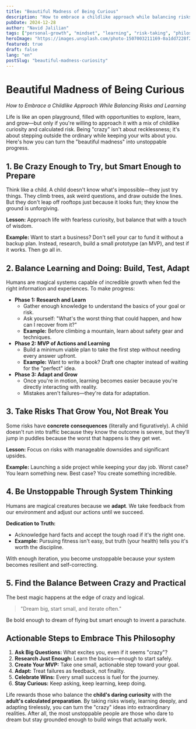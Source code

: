 ```yaml
---
title: "Beautiful Madness of Being Curious"
description: "How to embrace a childlike approach while balancing risks and learning. Discover the art of being crazy enough to try but smart enough to prepare."
pubDate: 2024-12-28
author: "Navid Jalilian"
tags: ["personal-growth", "mindset", "learning", "risk-taking", "philosophy"]
heroImage: "https://images.unsplash.com/photo-1507003211169-0a1dd7228f2d?w=800&h=400&fit=crop"
featured: true
draft: false
lang: "en"
postSlug: "beautiful-madness-curiosity"
---
```


# Beautiful Madness of Being Curious

_How to Embrace a Childlike Approach While Balancing Risks and Learning_

Life is like an open playground, filled with opportunities to explore, learn, and grow—but only if you're willing to approach it with a mix of childlike curiosity and calculated risk. Being "crazy" isn't about recklessness; it's about stepping outside the ordinary while keeping your wits about you. Here's how you can turn the "beautiful madness" into unstoppable progress.

## 1. Be Crazy Enough to Try, but Smart Enough to Prepare

Think like a child. A child doesn't know what's impossible—they just try things. They climb trees, ask weird questions, and draw outside the lines. But they don't leap off rooftops just because it looks fun; they know the ground is unforgiving.

**Lesson:** Approach life with fearless curiosity, but balance that with a touch of wisdom.

**Example:** Want to start a business? Don't sell your car to fund it without a backup plan. Instead, research, build a small prototype (an MVP), and test if it works. Then go all in.

## 2. Balance Learning and Doing: Build, Test, Adapt

Humans are magical systems capable of incredible growth when fed the right information and experiences. To make progress:

- **Phase 1: Research and Learn**
    - Gather enough knowledge to understand the basics of your goal or risk.
    - Ask yourself: "What's the worst thing that could happen, and how can I recover from it?"
    - **Example:** Before climbing a mountain, learn about safety gear and techniques.
- **Phase 2: MVP of Actions and Learning**
    - Build a minimum viable plan to take the first step without needing every answer upfront.
    - **Example:** Want to write a book? Draft one chapter instead of waiting for the "perfect" idea.
- **Phase 3: Adapt and Grow**
    - Once you're in motion, learning becomes easier because you're directly interacting with reality.
    - Mistakes aren't failures—they're data for adaptation.

## 3. Take Risks That Grow You, Not Break You

Some risks have **concrete consequences** (literally and figuratively). A child doesn't run into traffic because they know the outcome is severe, but they'll jump in puddles because the worst that happens is they get wet.

**Lesson:** Focus on risks with manageable downsides and significant upsides.

**Example:** Launching a side project while keeping your day job. Worst case? You learn something new. Best case? You create something incredible.

## 4. Be Unstoppable Through System Thinking

Humans are magical creatures because we **adapt**. We take feedback from our environment and adjust our actions until we succeed.

**Dedication to Truth:**

- Acknowledge hard facts and accept the tough road if it's the right one.
- **Example:** Pursuing fitness isn't easy, but truth (your health) tells you it's worth the discipline.

With enough iteration, you become unstoppable because your system becomes resilient and self-correcting.

## 5. Find the Balance Between Crazy and Practical

The best magic happens at the edge of crazy and logical.

> "Dream big, start small, and iterate often."

Be bold enough to dream of flying but smart enough to invent a parachute.

## Actionable Steps to Embrace This Philosophy

1. **Ask Big Questions:** What excites you, even if it seems "crazy"?
2. **Research Just Enough:** Learn the basics—enough to start safely.
3. **Create Your MVP:** Take one small, actionable step toward your goal.
4. **Adapt:** Treat failures as feedback, not finality.
5. **Celebrate Wins:** Every small success is fuel for the journey.
6. **Stay Curious:** Keep asking, keep learning, keep doing.

Life rewards those who balance the **child's daring curiosity** with the **adult's calculated preparation**. By taking risks wisely, learning deeply, and adapting tirelessly, you can turn the "crazy" ideas into extraordinary realities. After all, the most unstoppable people are those who dare to dream but stay grounded enough to build wings that actually work.
